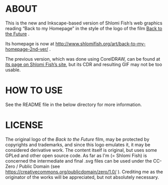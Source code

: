 # ABOUT

This is the new and Inkscape-based version of Shlomi Fish’s web graphics
reading “Back to my Homepage” in the style of the logo of the film
[Back to the Future](http://en.wikipedia.org/wiki/Back_to_the_Future) .

Its homepage is now at http://www.shlomifish.org/art/back-to-my-homepage-2nd-ver/ .

The previous version, which was done using CorelDRAW, can be found at
[its page on Shlomi Fish’s site](http://www.shlomifish.org/art/bk2hp/),
but its CDR and resulting GIF may not be too usable.

# HOW TO USE

See the README file in the below directory for more information.

# LICENSE

The original logo of the _Back to the Future_ film, may be protected by
copyrights and trademarks, and since this logo emulates it, it may be
considered derivative work. The content itself is original, but uses some
GPLed and other open source code. As far as I'm (= Shlomi Fish) is
concerned the intermediate and final .svg files can be used under the CC-Zero
/ Public Domain (see https://creativecommons.org/publicdomain/zero/1.0/ ).
Crediting me as the originator of the works will be appreciated, but not
absolutely necessary.

